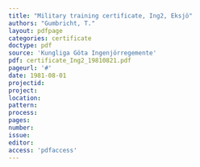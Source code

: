 ```yaml
---
title: "Military training certificate, Ing2, Eksjö"
authors: "Gumbricht, T."
layout: pdfpage
categories: certificate
doctype: pdf
source: 'Kungliga Göta Ingenjörregemente'
pdf: certificate_Ing2_19810821.pdf
pageurl: '#'
date: 1981-08-01
projectid:
project:
location:
pattern:
process:
pages:
number:
issue:
editor:
access: 'pdfaccess'
---
```


